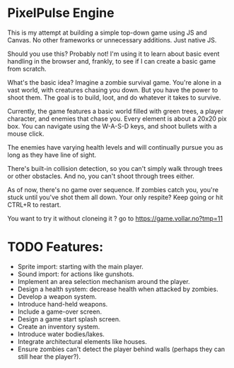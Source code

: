 # PixelPulse Engine
This is my attempt at building a simple top-down game using JS and Canvas. No other frameworks or unnecessary additions. Just native JS.

Should you use this? Probably not! I'm using it to learn about basic event handling in the browser and, frankly, to see if I can create a basic game from scratch.

What's the basic idea? Imagine a zombie survival game. You're alone in a vast world, with creatures chasing you down. But you have the power to shoot them. The goal is to build, loot, and do whatever it takes to survive.

Currently, the game features a basic world filled with green trees, a player character, and enemies that chase you. Every element is about a 20x20 pix box. You can navigate using the W-A-S-D keys, and shoot bullets with a mouse click.

The enemies have varying health levels and will continually pursue you as long as they have line of sight.

There's built-in collision detection, so you can't simply walk through trees or other obstacles. And no, you can't shoot through trees either.

As of now, there's no game over sequence. If zombies catch you, you're stuck until you've shot them all down. Your only respite? Keep going or hit CTRL+R to restart.

You want to try it without cloneing it ? go to https://game.vollar.no?tmp=11

# TODO Features:
* Sprite import: starting with the main player.
* Sound import: for actions like gunshots.
* Implement an area selection mechanism around the player.
* Design a health system: decrease health when attacked by zombies.
* Develop a weapon system.
* Introduce hand-held weapons.
* Include a game-over screen.
* Design a game start splash screen.
* Create an inventory system.
* Introduce water bodies/lakes.
* Integrate architectural elements like houses.
* Ensure zombies can't detect the player behind walls (perhaps they can still hear the player?).

